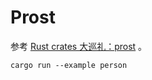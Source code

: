 # Prost

参考 [Rust crates 大巡礼：prost](https://www.bilibili.com/video/BV1FL4y1x7MU/) 。

```shell
cargo run --example person
```